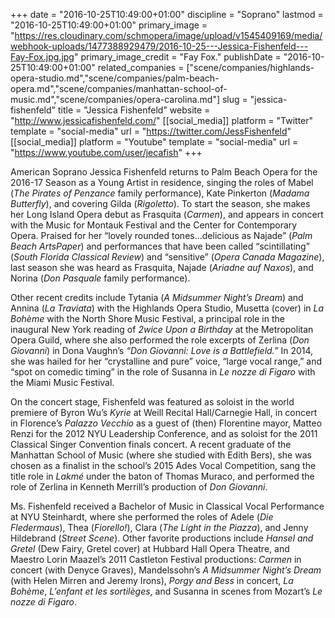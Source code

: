 +++
date = "2016-10-25T10:49:00+01:00"
discipline = "Soprano"
lastmod = "2016-10-25T10:49:00+01:00"
primary_image = "https://res.cloudinary.com/schmopera/image/upload/v1545409169/media/webhook-uploads/1477388929479/2016-10-25---Jessica-Fishenfeld---Fay-Fox.jpg.jpg"
primary_image_credit = "Fay Fox."
publishDate = "2016-10-25T10:49:00+01:00"
related_companies = ["scene/companies/highlands-opera-studio.md","scene/companies/palm-beach-opera.md","scene/companies/manhattan-school-of-music.md","scene/companies/opera-carolina.md"]
slug = "jessica-fishenfeld"
title = "Jessica Fishenfeld"
website = "http://www.jessicafishenfeld.com/"
[[social_media]]
platform = "Twitter"
template = "social-media"
url = "https://twitter.com/JessFishenfeld"
[[social_media]]
platform = "Youtube"
template = "social-media"
url = "https://www.youtube.com/user/jecafish"
+++

American Soprano Jessica Fishenfeld returns to Palm Beach Opera for the 2016-17 Season as a Young Artist in residence, singing the roles of Mabel (*The Pirates of Penzance* family performance), Kate Pinkerton (*Madama Butterfly*), and covering Gilda (*Rigoletto*). To start the season, she makes her Long Island Opera debut as Frasquita (*Carmen*), and appears in concert with the Music for Montauk Festival and the Center for Contemporary Opera. Praised for her “lovely rounded tones…delicious as Najade” (*Palm Beach ArtsPaper*) and performances that have been called “scintillating” (*South Florida Classical Review*) and “sensitive” (*Opera Canada Magazine*), last season she was heard as Frasquita, Najade (*Ariadne auf Naxos*), and Norina (*Don Pasquale* family performance).

Other recent credits include Tytania (*A Midsummer Night’s Dream*) and Annina (*La Traviata*) with the Highlands Opera Studio, Musetta (cover) in *La Bohème* with the North Shore Music Festival, a principal role in the inaugural New York reading of *2wice Upon a Birthday* at the Metropolitan Opera Guild, where she also performed the role excerpts of Zerlina (*Don Giovanni*) in Dona Vaughn’s *“Don Giovanni: Love is a Battlefield.”* In 2014, she was hailed for her “crystalline and pure” voice, “large vocal range,” and “spot on comedic timing” in the role of Susanna in *Le nozze di Figaro* with the Miami Music Festival.

On the concert stage, Fishenfeld was featured as soloist in the world premiere of Byron Wu’s *Kyrie* at Weill Recital Hall/Carnegie Hall, in concert in Florence’s *Palazzo Vecchio* as a guest of (then) Florentine mayor, Matteo Renzi for the 2012 NYU Leadership Conference, and as soloist for the 2011 Classical Singer Convention finals concert. A recent graduate of the Manhattan School of Music (where she studied with Edith Bers), she was chosen as a finalist in the school’s 2015 Ades Vocal Competition, sang the title role in *Lakmé* under the baton of Thomas Muraco, and performed the role of Zerlina in Kenneth Merrill’s production of *Don Giovanni*.

Ms. Fishenfeld received a Bachelor of Music in Classical Vocal Performance at NYU Steinhardt, where she performed the roles of Adele (*Die Fledermaus*), Thea (*Fiorello!*), Clara (*The Light in the Piazza*), and Jenny Hildebrand (*Street Scene*). Other favorite productions include *Hansel and Gretel* (Dew Fairy, Gretel cover) at Hubbard Hall Opera Theatre, and Maestro Lorin Maazel’s 2011 Castleton Festival productions: *Carmen* in concert (with Denyce Graves), Mandelssohn’s *A Midsummer Night’s Dream* (with Helen Mirren and Jeremy Irons), *Porgy and Bess* in concert, *La Bohème*, *L’enfant et les sortilèges*, and Susanna in scenes from Mozart’s *Le nozze di Figaro*.
